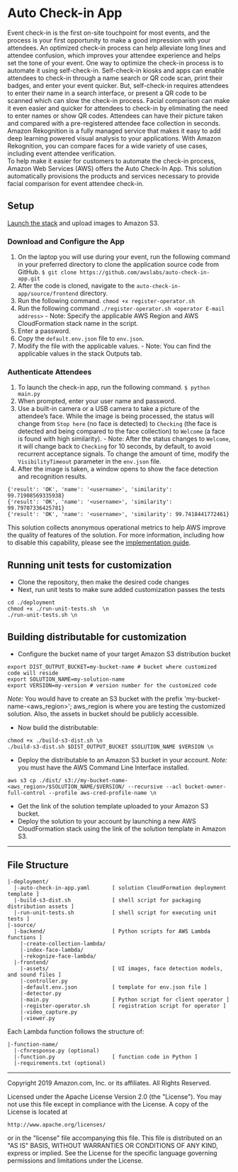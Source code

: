 # Auto Check-in App
Event check-in is the first on-site touchpoint for most events, and the process is your first opportunity to make a good impression with your attendees. An optimized check-in process can help alleviate long lines and attendee confusion, which improves your attendee experience and helps set the tone of your event. 
One way to optimize the check-in process is to automate it using self-check-in. Self-check-in kiosks and apps can enable attendees to check-in through a name search or QR code scan, print their badges, and enter your event quicker. But, self-check-in requires attendees to enter their name in a search interface, or present a QR code to be scanned which can slow the check-in process.
Facial comparison can make it even easier and quicker for attendees to check-in by eliminating the need to enter names or show QR codes. Attendees can have their picture taken and compared with a pre-registered attendee face collection in seconds.
Amazon Rekognition is a fully managed service that makes it easy to add deep learning powered visual analysis to your applications. With Amazon Rekognition, you can compare faces for a wide variety of use cases, including event attendee verification.  
To help make it easier for customers to automate the check-in process, Amazon Web Services (AWS)  offers the Auto Check-In App. This solution automatically provisions the products and services necessary to provide facial comparison for event attendee check-in.  

## Setup
[Launch the stack](https://console.aws.amazon.com/cloudformation/home?region=us-west-2#/stacks/new?stackName=auto-check-in-app&templateURL=https://s3.amazonaws.com/solutions-reference/auto-check-in-app/latest/auto-check-in-app.template) and upload images to Amazon S3. 
### Download and Configure the App
1.    On the laptop you will use during your event, run the following command in your preferred directory to clone the application source code from GitHub.
`$ git clone https://github.com/awslabs/auto-check-in-app.git`
2.    After the code is cloned, navigate to the `auto-check-in-app/source/frontend` directory.
3.    Run the following command.
`chmod +x register-operator.sh`
4.    Run the following command
`./register-operator.sh <operator E-mail address>` 
    - Note: Specify the applicable AWS Region and AWS CloudFormation stack name in the script. 
5.    Enter a password.
6.    Copy the `default.env.json` file to `env.json`. 
7.    Modify the file with the applicable values. 
    - Note: You can find the applicable values in the stack Outputs tab.

### Authenticate Attendees
1.    To launch the check-in app, run the following command. 
`$ python main.py`
2.    When prompted, enter your user name and password.
3.    Use a built-in camera or a USB camera to take a picture of the attendee’s face. While the image is being processed, the status will change from `Stop here` (no face is detected) to `Checking` (the face is detected and being compared to the face collection) to `Welcome` (a face is found with high similarity). 
    - Note: After the status changes to `Welcome`, it will change back to `Checking` for 10 seconds, by default, to avoid recurrent acceptance signals. To change the amount of time, modify the `VisibilityTimeout` parameter in the `env.json` file.
4.    After the image is taken, a window opens to show the face detection and recognition results.
```
{'result': 'OK', 'name': '<username>', 'similarity': 99.71908569335938}
{'result': 'OK', 'name': '<username>', 'similarity': 99.79707336425781}
{'result': 'OK', 'name': '<username>', 'similarity': 99.7418441772461}
```


This solution collects anonymous operational metrics to help AWS improve the
quality of features of the solution. For more information, including how to disable
this capability, please see the [implementation guide](https://docs.aws.amazon.com/solutions/latest/auto-check-in-app/appendix.html).

## Running unit tests for customization
* Clone the repository, then make the desired code changes
* Next, run unit tests to make sure added customization passes the tests
```
cd ./deployment
chmod +x ./run-unit-tests.sh  \n
./run-unit-tests.sh \n
```

## Building distributable for customization
* Configure the bucket name of your target Amazon S3 distribution bucket
```
export DIST_OUTPUT_BUCKET=my-bucket-name # bucket where customized code will reside
export SOLUTION_NAME=my-solution-name
export VERSION=my-version # version number for the customized code
```
_Note:_ You would have to create an S3 bucket with the prefix 'my-bucket-name-<aws_region>'; aws_region is where you are testing the customized solution. Also, the assets in bucket should be publicly accessible.

* Now build the distributable:
```
chmod +x ./build-s3-dist.sh \n
./build-s3-dist.sh $DIST_OUTPUT_BUCKET $SOLUTION_NAME $VERSION \n
```

* Deploy the distributable to an Amazon S3 bucket in your account. _Note:_ you must have the AWS Command Line Interface installed.
```
aws s3 cp ./dist/ s3://my-bucket-name-<aws_region>/$SOLUTION_NAME/$VERSION/ --recursive --acl bucket-owner-full-control --profile aws-cred-profile-name \n
```

* Get the link of the solution template uploaded to your Amazon S3 bucket.
* Deploy the solution to your account by launching a new AWS CloudFormation stack using the link of the solution template in Amazon S3.

*** 

## File Structure

```
|-deployment/
  |-auto-check-in-app.yaml       [ solution CloudFormation deployment template ]
  |-build-s3-dist.sh             [ shell script for packaging distribution assets ]
  |-run-unit-tests.sh            [ shell script for executing unit tests ]
|-source/
  |-backend/                     [ Python scripts for AWS Lambda functions ]
    |-create-collection-lambda/
    |-index-face-lambda/
    |-rekognize-face-lambda/
  |-frontend/
    |-assets/                    [ UI images, face detection models, and sound files ]
    |-controller.py
    |-default.env.json           [ template for env.json file ]
    |-detector.py
    |-main.py                    [ Python script for client operator ]
    |-register-operator.sh       [ registration script for operator ]
    |-video_capture.py
    |-viewer.py

```

Each Lambda function follows the structure of:

```
|-function-name/
  |-cfnresponse.py (optional) 
  |-function.py                  [ function code in Python ]
  |-requirements.txt (optional)  
```

***

Copyright 2019 Amazon.com, Inc. or its affiliates. All Rights Reserved.

Licensed under the Apache License Version 2.0 (the "License"). You may not use this file except in compliance with the License. A copy of the License is located at

    http://www.apache.org/licenses/

or in the "license" file accompanying this file. This file is distributed on an "AS IS" BASIS, WITHOUT WARRANTIES OR CONDITIONS OF ANY KIND, express or implied. See the License for the specific language governing permissions and limitations under the License.
